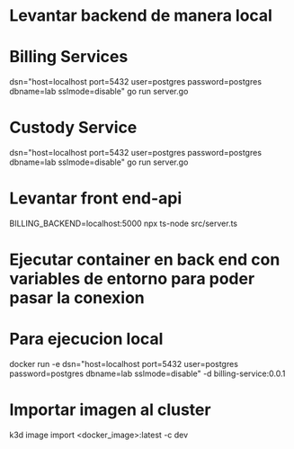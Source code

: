 

# Levantar backend de manera local

# Billing Services
dsn="host=localhost port=5432 user=postgres password=postgres dbname=lab sslmode=disable" go run  server.go   

# Custody Service
dsn="host=localhost port=5432 user=postgres password=postgres dbname=lab sslmode=disable" go run  server.go   


# Levantar front end-api

BILLING_BACKEND=localhost:5000 npx ts-node src/server.ts

# Ejecutar container en back end con variables de entorno para poder pasar la conexion
# Para ejecucion local

docker run -e dsn="host=localhost port=5432 user=postgres password=postgres dbname=lab sslmode=disable" -d billing-service:0.0.1

# Importar imagen al cluster
k3d image import <docker_image>:latest -c dev